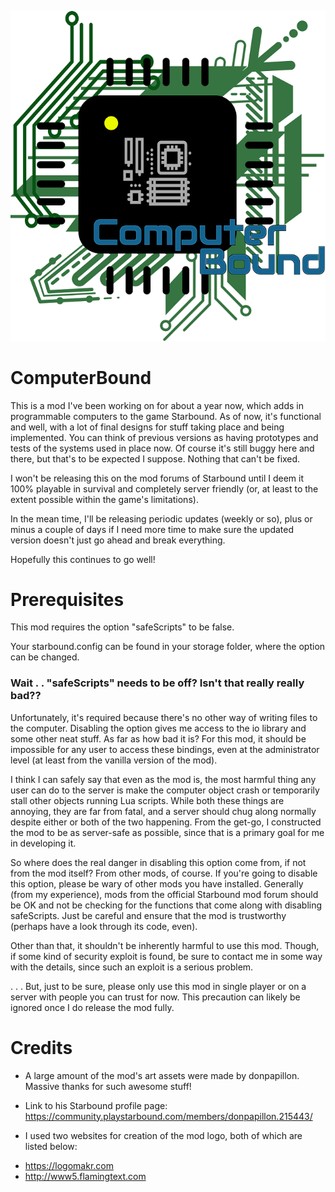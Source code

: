 ![](/cbimage?raw=true)

# ComputerBound
This is a mod I've been working on for about a year now, which adds in programmable computers to the game Starbound.
As of now, it's functional and well, with a lot of final designs for stuff taking place and being implemented.
You can think of previous versions as having prototypes and tests of the systems used in place now.
Of course it's still buggy here and there, but that's to be expected I suppose. Nothing that can't be fixed.

I won't be releasing this on the mod forums of Starbound until I deem it 100% playable in survival and completely
server friendly (or, at least to the extent possible within the game's limitations).

In the mean time, I'll be releasing periodic updates (weekly or so), plus or minus a couple of days if I need more time
to make sure the updated version doesn't just go ahead and break everything.

Hopefully this continues to go well!

# Prerequisites

This mod requires the option "safeScripts" to be false.

Your starbound.config can be found in your storage folder, where the option can be changed.

### Wait . . "safeScripts" needs to be off? Isn't that really really bad??

Unfortunately, it's required because there's no other way of writing files to the computer. Disabling the option gives
me access to the io library and some other neat stuff. As far as how bad it is? For this mod, it should be impossible
for any user to access these bindings, even at the administrator level (at least from the vanilla version of the mod).

I think I can safely say that even as the mod is, the most harmful thing any user can do to the server is make the computer
object crash or temporarily stall other objects running Lua scripts. While both these things are annoying, they are far from
fatal, and a server should chug along normally despite either or both of the two happening. From the get-go, I constructed
the mod to be as server-safe as possible, since that is a primary goal for me in developing it.

So where does the real danger in disabling this option come from, if not from the mod itself? From other mods, of course.
If you're going to disable this option, please be wary of other mods you have installed. Generally (from my experience),
mods from the official Starbound mod forum should be OK and not be checking for the functions that come along with disabling
safeScripts. Just be careful and ensure that the mod is trustworthy (perhaps have a look through its code, even).

Other than that, it shouldn't be inherently harmful to use this mod. Though, if some kind of security exploit is found, be
sure to contact me in some way with the details, since such an exploit is a serious problem.

. . . But, just to be sure, please only use this mod in single player or on a server with people you can trust for now.
This precaution can likely be ignored once I do release the mod fully.

# Credits

* A large amount of the mod's art assets were made by donpapillon. Massive thanks for such awesome stuff!
- Link to his Starbound profile page: https://community.playstarbound.com/members/donpapillon.215443/

* I used two websites for creation of the mod logo, both of which are listed below:
- https://logomakr.com
- http://www5.flamingtext.com
